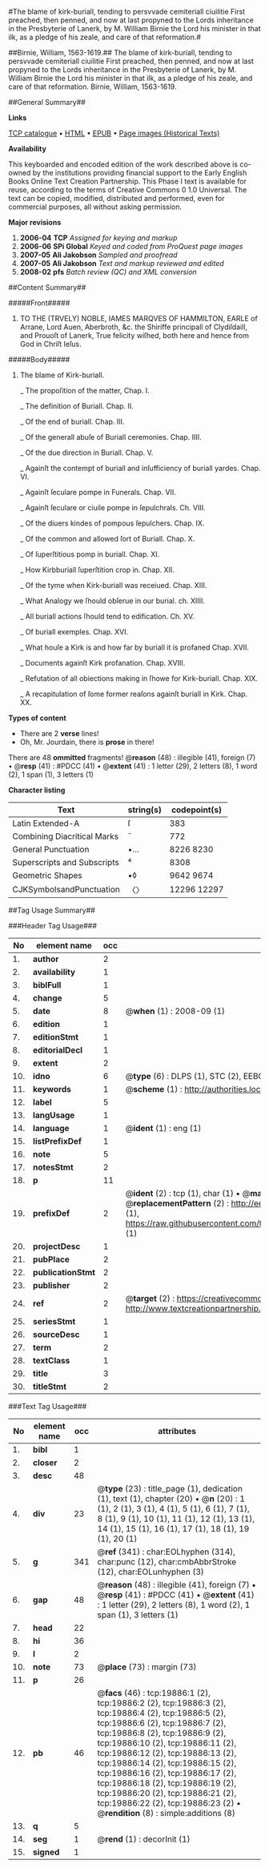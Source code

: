 #The blame of kirk-buriall, tending to persvvade cemiteriall ciuilitie First preached, then penned, and now at last propyned to the Lords inheritance in the Presbyterie of Lanerk, by M. William Birnie the Lord his minister in that ilk, as a pledge of his zeale, and care of that reformation.#

##Birnie, William, 1563-1619.##
The blame of kirk-buriall, tending to persvvade cemiteriall ciuilitie First preached, then penned, and now at last propyned to the Lords inheritance in the Presbyterie of Lanerk, by M. William Birnie the Lord his minister in that ilk, as a pledge of his zeale, and care of that reformation.
Birnie, William, 1563-1619.

##General Summary##

**Links**

[TCP catalogue](http://www.ota.ox.ac.uk/tcp/)  • 
[HTML](http://tei.it.ox.ac.uk/tcp/Texts-HTML/free/A16/A16166.html)  • 
[EPUB](http://tei.it.ox.ac.uk/tcp/Texts-EPUB/free/A16/A16166.epub) • 
[Page images (Historical Texts)](https://data.historicaltexts.jisc.ac.uk/view?pubId=eebo-99854464e&pageId=eebo-99854464e-19886-1)

**Availability**

This keyboarded and encoded edition of the
	       work described above is co-owned by the institutions
	       providing financial support to the Early English Books
	       Online Text Creation Partnership. This Phase I text is
	       available for reuse, according to the terms of Creative
	       Commons 0 1.0 Universal. The text can be copied,
	       modified, distributed and performed, even for
	       commercial purposes, all without asking permission.

**Major revisions**

1. __2006-04__ __TCP__ *Assigned for keying and markup*
1. __2006-06__ __SPi Global__ *Keyed and coded from ProQuest page images*
1. __2007-05__ __Ali Jakobson__ *Sampled and proofread*
1. __2007-05__ __Ali Jakobson__ *Text and markup reviewed and edited*
1. __2008-02__ __pfs__ *Batch review (QC) and XML conversion*

##Content Summary##

#####Front#####

1. TO THE (TRVELY) NOBLE, IAMES MARQVES OF HAMMILTON, EARLE of Arrane, Lord Auen, Aberbroth, &c. the Shiriffe principall of Clydiſdaill, and Prouoſt of Lanerk, True felicity wiſhed, both here and hence from God in Chriſt Ieſus.

#####Body#####

1. The blame of Kirk-buriall.

    _ The propoſition of the matter, Chap. I.

    _ The definition of Buriall. Chap. II.

    _ Of the end of buriall. Chap. III.

    _ Of the generall abuſe of Buriall ceremonies. Chap. IIII.

    _ Of the due direction in Buriall. Chap. V.

    _ Againſt the contempt of buriall and inſufficiency of buriall yardes. Chap. VI.

    _ Againſt ſeculare pompe in Funerals. Chap. VII.

    _ Againſt ſeculare or ciuile pompe in ſepulchrals. Ch. VIII.

    _ Of the diuers kindes of pompous ſepulchers. Chap. IX.

    _ Of the common and allowed ſort of Buriall. Chap. X.

    _ Of ſuperſtitious pomp in buriall. Chap. XI.

    _ How Kirbburiall ſuperſtition crop in. Chap. XII.

    _ Of the tyme when Kirk-buriall was receiued. Chap. XIII.

    _ What Analogy we ſhould obſerue in our burial. ch. XIIII.

    _ All buriall actions ſhould tend to edification. Ch. XV.

    _ Of buriall exemples. Chap. XVI.

    _ What houſe a Kirk is and how far by buriall it is profaned Chap. XVII.

    _ Documents againſt Kirk profanation. Chap. XVIII.

    _ Refutation of all obiections making in ſhowe for Kirk-buriall. Chap. XIX.

    _ A recapitulation of ſome former reaſons againſt buriall in Kirk. Chap. XX.

**Types of content**

  * There are 2 **verse** lines!
  * Oh, Mr. Jourdain, there is **prose** in there!

There are 48 **ommitted** fragments! 
 @__reason__ (48) : illegible (41), foreign (7)  •  @__resp__ (41) : #PDCC (41)  •  @__extent__ (41) : 1 letter (29), 2 letters (8), 1 word (2), 1 span (1), 3 letters (1)

**Character listing**


|Text|string(s)|codepoint(s)|
|---|---|---|
|Latin Extended-A|ſ|383|
|Combining             Diacritical Marks|̄|772|
|General Punctuation|•…|8226 8230|
|Superscripts             and Subscripts|⁴|8308|
|Geometric Shapes|▪◊|9642 9674|
|CJKSymbolsandPunctuation|〈〉|12296 12297|

##Tag Usage Summary##

###Header Tag Usage###

|No|element name|occ|attributes|
|---|---|---|---|
|1.|__author__|2||
|2.|__availability__|1||
|3.|__biblFull__|1||
|4.|__change__|5||
|5.|__date__|8| @__when__ (1) : 2008-09 (1)|
|6.|__edition__|1||
|7.|__editionStmt__|1||
|8.|__editorialDecl__|1||
|9.|__extent__|2||
|10.|__idno__|6| @__type__ (6) : DLPS (1), STC (2), EEBO-CITATION (1), PROQUEST (1), VID (1)|
|11.|__keywords__|1| @__scheme__ (1) : http://authorities.loc.gov/ (1)|
|12.|__label__|5||
|13.|__langUsage__|1||
|14.|__language__|1| @__ident__ (1) : eng (1)|
|15.|__listPrefixDef__|1||
|16.|__note__|5||
|17.|__notesStmt__|2||
|18.|__p__|11||
|19.|__prefixDef__|2| @__ident__ (2) : tcp (1), char (1)  •  @__matchPattern__ (2) : ([0-9\-]+):([0-9IVX]+) (1), (.+) (1)  •  @__replacementPattern__ (2) : http://eebo.chadwyck.com/downloadtiff?vid=$1&page=$2 (1), https://raw.githubusercontent.com/textcreationpartnership/Texts/master/tcpchars.xml#$1 (1)|
|20.|__projectDesc__|1||
|21.|__pubPlace__|2||
|22.|__publicationStmt__|2||
|23.|__publisher__|2||
|24.|__ref__|2| @__target__ (2) : https://creativecommons.org/publicdomain/zero/1.0/ (1), http://www.textcreationpartnership.org/docs/. (1)|
|25.|__seriesStmt__|1||
|26.|__sourceDesc__|1||
|27.|__term__|2||
|28.|__textClass__|1||
|29.|__title__|3||
|30.|__titleStmt__|2||


###Text Tag Usage###

|No|element name|occ|attributes|
|---|---|---|---|
|1.|__bibl__|1||
|2.|__closer__|2||
|3.|__desc__|48||
|4.|__div__|23| @__type__ (23) : title_page (1), dedication (1), text (1), chapter (20)  •  @__n__ (20) : 1 (1), 2 (1), 3 (1), 4 (1), 5 (1), 6 (1), 7 (1), 8 (1), 9 (1), 10 (1), 11 (1), 12 (1), 13 (1), 14 (1), 15 (1), 16 (1), 17 (1), 18 (1), 19 (1), 20 (1)|
|5.|__g__|341| @__ref__ (341) : char:EOLhyphen (314), char:punc (12), char:cmbAbbrStroke (12), char:EOLunhyphen (3)|
|6.|__gap__|48| @__reason__ (48) : illegible (41), foreign (7)  •  @__resp__ (41) : #PDCC (41)  •  @__extent__ (41) : 1 letter (29), 2 letters (8), 1 word (2), 1 span (1), 3 letters (1)|
|7.|__head__|22||
|8.|__hi__|36||
|9.|__l__|2||
|10.|__note__|73| @__place__ (73) : margin (73)|
|11.|__p__|26||
|12.|__pb__|46| @__facs__ (46) : tcp:19886:1 (2), tcp:19886:2 (2), tcp:19886:3 (2), tcp:19886:4 (2), tcp:19886:5 (2), tcp:19886:6 (2), tcp:19886:7 (2), tcp:19886:8 (2), tcp:19886:9 (2), tcp:19886:10 (2), tcp:19886:11 (2), tcp:19886:12 (2), tcp:19886:13 (2), tcp:19886:14 (2), tcp:19886:15 (2), tcp:19886:16 (2), tcp:19886:17 (2), tcp:19886:18 (2), tcp:19886:19 (2), tcp:19886:20 (2), tcp:19886:21 (2), tcp:19886:22 (2), tcp:19886:23 (2)  •  @__rendition__ (8) : simple:additions (8)|
|13.|__q__|5||
|14.|__seg__|1| @__rend__ (1) : decorInit (1)|
|15.|__signed__|1||

